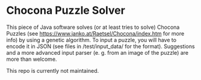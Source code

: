 # Chocona Puzzle Solver

This piece of Java software solves (or at least tries to solve) Chocona Puzzles (see https://www.janko.at/Raetsel/Chocona/index.htm for more info) by using a genetic algorithm. To input a puzzle, you will have to encode it in JSON (see files in /test/input_data/ for the format). Suggestions and a more advanced input parser (e. g. from an image of the puzzle) are more than welcome.

This repo is currently not maintained.
